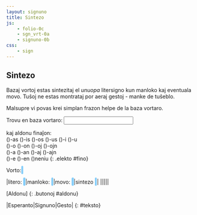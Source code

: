 ```yaml
---
layout: signuno
title: Sintezo
js:
    - folio-0c
    - sgn_vrt-0a
    - signuno-0b
css:
    - sign
---
```


## Sintezo

Bazaj vortoj estas sintezitaj el *unuopa* litersigno kun manloko kaj eventuala movo.
Tuŝoj ne estas montrataj por aeraj gestoj - manke de tuŝeblo.

Malsupre vi povas krei simplan frazon helpe de la baza vortaro.

<!--
https://www.sutton-signwriting.io/signmaker

FARENDA:
- sintezo ĉe oblikvaj manoj: kobalt, rentgen
- metu movsignojn ĝuste ĉe la pinto de la manoj kaj ĉe tuŝsignoj anstaŭigu evtl. jaman el la pozicio
-->

<style>
    .akc {
        background-color: lightskyblue;
        padding: .2em;
        border-radius: 4px;
    }
</style>

Trovu en baza vortaro:
<input id="vortaro" name="vortaro" list="sgn_vrt"/>
<datalist id="sgn_vrt"></datalist>

kaj aldonu finaĵon:  
()-as ()-is ()-os ()-us ()-i ()-u  
()-o ()-on ()-oj ()-ojn  
()-a ()-an ()-aj ()-ajn  
()-e ()-en ()neniu
{: .elekto #fino}

Vorto: <span id="vorto" class="akc"></span>

|litero: <span id="s_litero" class="akc"></span>|manloko: <span id="s_loko" class="akc"></span>|movo: <span id="s_movo" class="akc"></span>|sintezo <span id="s_signo" class="akc"></span>|
|<span id="ssw_litero"></span>|<span id="ssw_loko"></span>|<span id="ssw_movo"></span>|<span id="ssw_signo"></span>|

[Aldonu]
{: .butonoj #aldonu}

|Esperanto|Signuno|Gesto|
{: #teksto}


<script>

function vortaro() {
    const sv = document.getElementById("sgn_vrt");
    for (const v of Object.keys(sgn_vrt).sort()) {
        const o = document.createElement("option");
        o.textContent = v;
        sv.append(o)
    }
}

vortaro();

kiam("change","#vortaro",sintezo);
kiam("dblclick","#ssw_signo",() => {
    const trd = revo_trd();
    ĝi("#ssw_signo").append(trd)
});

let gesto, fino;

elekte((elekto,valoro) => {
  console.log(elekto+':'+valoro);
  fino = valoro == "neniu"? "": valoro;
  sintezo();
});

butone((tasko) => {
    //console.log(tasko);
    const teksto = ĝi("#teksto");
    const tr = kreu("tr");
    const eo = kreu("td",{},ĝi("#vorto").textContent);
    const sgn = kreu("td",{},ĝi("#s_signo").textContent);
    const gst = kreu("td"); gst.innerHTML = ĝi("#ssw_signo").innerHTML;
    tr.append(eo,sgn,gst);
    teksto.append(tr);
});

function sintezo() {
    const vrt = document.getElementById("vortaro").value;
    document.getElementById("vorto").textContent = `${vrt||''}${fino||''}`
    let sgn = sgn_vortaro(vrt);
    if (sgn) {
        if (fino) {
            const fin = sgn_vortaro(fino);
            if (fin) sgn += fin;
        }
        sintezo_ssw(sgn);
    } else {
        document.getElementById("vorto").textContent = "?"
        malplenigu("#s_signo");
        malplenigu("#s_loko");
        malplenigu("#s_litero");
        malplenigu("#s_movo");
        malplenigu("#ssw_litero");
        malplenigu("#ssw_loko");
        malplenigu("#ssw_movo");
        malplenigu("#ssw_signo");
    }
}

function sintezo_ssw(sgn) {
    gesto = new Gesto(sgn);
    // montru la elementojn de la Signunokodo
    document.getElementById("s_signo").textContent = sgn;
    document.getElementById("s_loko").textContent = gesto.loko;
    document.getElementById("s_litero").textContent = gesto.litero;
    document.getElementById("s_movo").textContent = gesto.movo;

    // prezentu la geston
    gesto.preparo();
    gesto.sintezo();
    document.getElementById("ssw_litero").innerHTML = gesto.litero_svg()||"";
    document.getElementById("ssw_loko").innerHTML = gesto.loko_svg()||"";
    document.getElementById("ssw_movo").innerHTML = gesto.movo_svg()||"";
    document.getElementById("ssw_signo").innerHTML = gesto.gesto_svg()||"";
}

function revo_trd() {
    const sgn = ĝi("#s_signo").textContent;
    const fsw = ĝi("#ssw_signo").querySelector("svg>text").textContent;
    return `<trd lng="sgn" kod="${fsw}">${sgn}</trd>`;
}

signune(()=> {
    const abc = document.querySelectorAll("#gestoj table tr")
        .forEach((tr) => {
            // kopiu la tabellinion
            const _tr = tr.cloneNode(true);
            // traduku al Signuno
           for (const td of _tr.children) {
              // trovu tekstojn de la ĉeloj en la vortaro
              // forigu (...) antaŭe
              const text = td.textContent;
              const frm = sgn_vortaro(text);
              const sgn = sintezo(frm);

              if (frm) td.setAttribute("data-frm",frm);
              if (sgn) td.setAttribute("data-sgn",sgn); //+"-C");
           }
           tr.insertAdjacentElement("afterend",_tr)
        });
},0);
</script>

